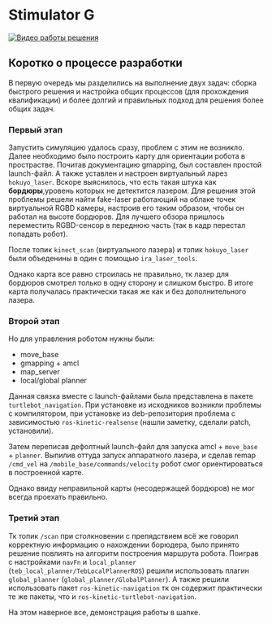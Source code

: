 # Stimulator G

[![Видео работы решения](http://img.youtube.com/vi/Bpk09-oP4mI/0.jpg)](http://www.youtube.com/watch?v=Bpk09-oP4mI)


## Коротко о процессе разработки

В первую очередь мы разделились на выполнение двух задач: сборка быстрого решения и настройка общих процессов (для прохождения квалификации) и более долгий и правильных подход для решения более общих задач.

### Первый этап

Запустить симуляцию удалось сразу, проблем с этим не возникло. Далее необходимо было построить карту для ориентации робота в прострастве. Почитав документацию gmapping, был составлен простой launch-файл. А также уставлен и настроен виртуальный ларез `hokuyo_laser`. Вскоре выяснилось, что есть такая штука как **бордюры**,уровень которых не детектится лазером. Для решения этой проблемы решели найти fake-laser работающий на облаке точек виртуальной RGBD камеры, настроив его таким образом, чтобы он работал на высоте бордюров. Для лучшего обзора пришлось переместить RGBD-сенсор в переднюю часть (так в кадр перестал попадать робот).

После топик `kinect_scan` (виртуального лазера) и топик `hokuyo_laser` были объеденины в один с помощью `ira_laser_tools`.

Однако карта все равно строилась не правильно, тк лазер для бордюров смотрел только в одну сторону и слишком быстро. В итоге карта получалась практически такая же как и без дополнительного лазера.

### Второй этап

Но для управления роботом нужны были:

* move_base
* gmapping + amcl
* map_server
* local/global planner

Данная связка вместе с launch-файлами  была представлена в пакете `turtlebot_navigation`. При установке из исходников возникли проблемы с компилятором, при установке из deb-репозитория проблема с зависимостью `ros-kinetic-realsense` (нашли заметку, сделали patch, установили).

Затем переписав дефолтный launch-файл для запуска amcl + `move_base` + `planner`. Выпилив оттуда запуск аппаратного лазера, и сделав remap `/cmd_vel` на `/mobile_base/commands/velocity` робот смог ориентироваться в построенной карте.

Однако ввиду неправильной карты (несодержащей бордюров) не мог всегда проехать правильно.

### Третий этап

Тк топик `/scan` при столкновении с препядствием всё же говорил корректную информацию о нахождении борюдера, было принято решение повлиять на алгоритм построения маршрута робота.
Поиграв с настройками `navFn` и `local_planner` (`teb_local_planner/TebLocalPlannerROS`) решили использовать плагин `global_planner` (`global_planner/GlobalPlanner`). А также решили использовать пакет `ros-kinetic-navigation` тк он содержит практически те же пакеты, что и `ros-kinetic-turtlebot-navigation`.

На этом наверное все, демонстрация работы в шапке.

